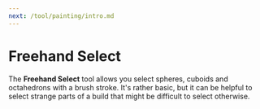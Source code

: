 ```yaml
---
next: /tool/painting/intro.md
---
```


# Freehand Select

The **Freehand Select** tool allows you select spheres, cuboids and octahedrons with a brush stroke. It's rather basic, but it can be helpful to select strange parts of a build that might be difficult to select otherwise.
